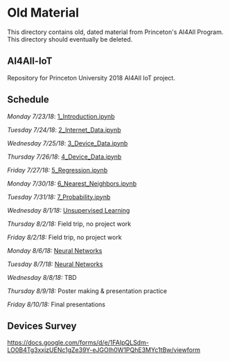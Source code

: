 # Old Material

This directory contains old, dated material from Princeton's AI4All Program. This directory should eventually be deleted.

## AI4All-IoT
Repository for Princeton University 2018 AI4All IoT project. 

## Schedule

*Monday 7/23/18*: [1_Introduction.ipynb](https://github.com/NoahApthorpe/AI4All-IoT/blob/master/1_Introduction.ipynb)

*Tuesday 7/24/18*: [2_Internet_Data.ipynb](https://github.com/NoahApthorpe/AI4All-IoT/blob/master/2_Internet_Data.ipynb)

*Wednesday 7/25/18*: [3_Device_Data.ipynb](https://github.com/NoahApthorpe/AI4All-IoT/blob/master/3_Device_Data_1.ipynb)

*Thursday 7/26/18*: [4_Device_Data.ipynb](https://github.com/NoahApthorpe/AI4All-IoT/blob/master/4_Device_Data_2.ipynb)

*Friday 7/27/18:* [5_Regression.ipynb](https://github.com/NoahApthorpe/AI4All-IoT/blob/master/5_Regression.ipynb)

*Monday 7/30/18:* [6_Nearest_Neighbors.ipynb](https://github.com/NoahApthorpe/AI4All-IoT/blob/master/6_Nearest_Neighbors.ipynb)

*Tuesday 7/31/18:* [7_Probability.ipynb](https://github.com/NoahApthorpe/AI4All-IoT/blob/master/7_Probability.ipynb)

*Wednesday 8/1/18:* [Unsupervised Learning](https://docs.google.com/document/d/1Pw3QQBT7BvSTljynJluE8CJ0ebz_9jWoN9DC5PKf1WE/edit?usp=sharing)

*Thursday 8/2/18:* Field trip, no project work

*Friday 8/2/18:* Field trip, no project work

*Monday 8/6/18:* [Neural Networks](https://colab.research.google.com/drive/1W-iZB_dCIXHHzEbJrHXiK6pqxi2qQ9k8)

*Tuesday 8/7/18:* [Neural Networks](https://colab.research.google.com/drive/1W-iZB_dCIXHHzEbJrHXiK6pqxi2qQ9k8)

*Wednesday 8/8/18:* TBD

*Thursday 8/9/18:* Poster making & presentation practice

*Friday 8/10/18:* Final presentations

## Devices Survey
https://docs.google.com/forms/d/e/1FAIpQLSdm-LO0B4Tg3xxjzUENc1gZe39Y-eJGOIh0W1PQhE3MYc1tBw/viewform
